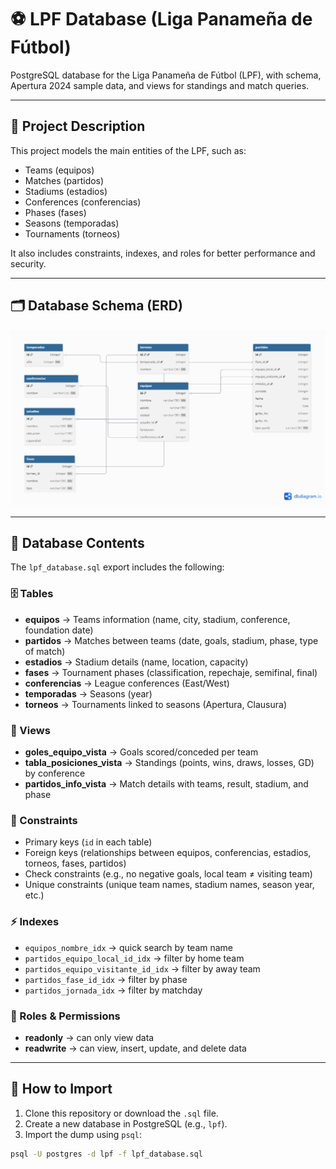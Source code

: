 # ⚽ LPF Database (Liga Panameña de Fútbol)

PostgreSQL database for the Liga Panameña de Fútbol (LPF), with schema, Apertura 2024 sample data, and views for standings and match queries.

---

## 📌 Project Description
This project models the main entities of the LPF, such as:
- Teams (equipos)
- Matches (partidos)
- Stadiums (estadios)
- Conferences (conferencias)
- Phases (fases)
- Seasons (temporadas)
- Tournaments (torneos)

It also includes constraints, indexes, and roles for better performance and security.

---

## 🗂️ Database Schema (ERD)
![LPF ERD](images/LPF_ERD.png)


---

## 📂 Database Contents

The `lpf_database.sql` export includes the following:

### 🗄️ Tables
- **equipos** → Teams information (name, city, stadium, conference, foundation date)  
- **partidos** → Matches between teams (date, goals, stadium, phase, type of match)  
- **estadios** → Stadium details (name, location, capacity)  
- **fases** → Tournament phases (classification, repechaje, semifinal, final)  
- **conferencias** → League conferences (East/West)  
- **temporadas** → Seasons (year)  
- **torneos** → Tournaments linked to seasons (Apertura, Clausura)  

### 👀 Views
- **goles_equipo_vista** → Goals scored/conceded per team  
- **tabla_posiciones_vista** → Standings (points, wins, draws, losses, GD) by conference  
- **partidos_info_vista** → Match details with teams, result, stadium, and phase  

### 🔐 Constraints
- Primary keys (`id` in each table)  
- Foreign keys (relationships between equipos, conferencias, estadios, torneos, fases, partidos)  
- Check constraints (e.g., no negative goals, local team ≠ visiting team)  
- Unique constraints (unique team names, stadium names, season year, etc.)  

### ⚡ Indexes
- `equipos_nombre_idx` → quick search by team name  
- `partidos_equipo_local_id_idx` → filter by home team  
- `partidos_equipo_visitante_id_idx` → filter by away team  
- `partidos_fase_id_idx` → filter by phase  
- `partidos_jornada_idx` → filter by matchday  

### 👥 Roles & Permissions
- **readonly** → can only view data  
- **readwrite** → can view, insert, update, and delete data  

---

## 🚀 How to Import

1. Clone this repository or download the `.sql` file.  
2. Create a new database in PostgreSQL (e.g., `lpf`).  
3. Import the dump using `psql`:  

```bash
psql -U postgres -d lpf -f lpf_database.sql

